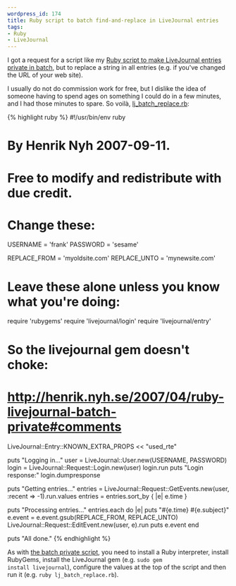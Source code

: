 ```yaml
--- 
wordpress_id: 174
title: Ruby script to batch find-and-replace in LiveJournal entries
tags: 
- Ruby
- LiveJournal
---
```

I got a request for a script like my <a href="http://henrik.nyh.se/2007/04/ruby-livejournal-batch-private">Ruby script to make LiveJournal entries private in batch</a>, but to replace a string in all entries (e.g. if you've changed the URL of your web site).

I usually do not do commission work for free, but I dislike the idea of someone having to spend ages on something I could do in a few minutes, and I had those minutes to spare. So voilà, <a href="http://henrik.nyh.se/uploads/lj_batch_replace.rb">lj_batch_replace.rb</a>:

<!--more-->

{% highlight ruby %}
#!/usr/bin/env ruby
# By Henrik Nyh 2007-09-11.
# Free to modify and redistribute with due credit.


# Change these:

USERNAME = 'frank'
PASSWORD = 'sesame'

REPLACE_FROM = 'myoldsite.com'
REPLACE_UNTO = 'mynewsite.com'


# Leave these alone unless you know what you're doing:

require 'rubygems'
require 'livejournal/login'
require 'livejournal/entry'

# So the livejournal gem doesn't choke:
# http://henrik.nyh.se/2007/04/ruby-livejournal-batch-private#comments
LiveJournal::Entry::KNOWN_EXTRA_PROPS << "used_rte"

puts "Logging in..."
user = LiveJournal::User.new(USERNAME, PASSWORD)
login = LiveJournal::Request::Login.new(user)
login.run
puts "Login response:"
login.dumpresponse

puts "Getting entries..."
entries = LiveJournal::Request::GetEvents.new(user, :recent => -1).run.values
entries = entries.sort_by { |e| e.time }

puts "Processing entries..."
entries.each do |e|
  puts "#{e.time} #{e.subject}"
  e.event = e.event.gsub(REPLACE_FROM, REPLACE_UNTO)
  LiveJournal::Request::EditEvent.new(user, e).run
  puts e.event
end

puts "All done."
{% endhighlight %}

As with <a href="http://henrik.nyh.se/2007/04/ruby-livejournal-batch-private">the batch private script</a>, you need to install a Ruby interpreter, install RubyGems, install the LiveJournal gem (e.g. <code>sudo gem install livejournal</code>), configure the values at the top of the script and then run it (e.g. <code>ruby lj_batch_replace.rb</code>).
